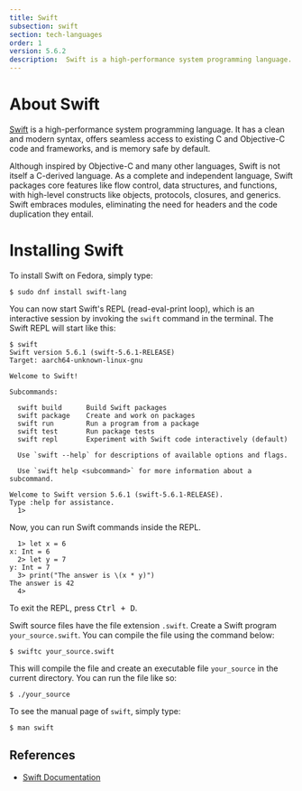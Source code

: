 ```yaml
---
title: Swift
subsection: swift
section: tech-languages
order: 1
version: 5.6.2
description:  Swift is a high-performance system programming language. It has a clean and modern syntax, offers seamless access to existing C and Objective-C code and frameworks, and is memory safe by default.
---
```


# About Swift

[Swift](https://www.swift.org) is a high-performance system programming language. It has a clean and modern syntax, offers seamless access to existing C and Objective-C code and frameworks, and is memory safe by default.

Although inspired by Objective-C and many other languages, Swift is not itself a C-derived language. As a complete and independent language, Swift packages core features like flow control, data structures, and functions, with high-level constructs like objects, protocols, closures, and generics. Swift embraces modules, eliminating the need for headers and the code duplication they entail.

# Installing Swift

To install Swift on Fedora, simply type:

```console
$ sudo dnf install swift-lang
```

You can now start Swift's REPL (read-eval-print loop), which is an interactive session by invoking the `swift` command in the terminal. The Swift REPL will start like this:

```console
$ swift
Swift version 5.6.1 (swift-5.6.1-RELEASE)
Target: aarch64-unknown-linux-gnu

Welcome to Swift!

Subcommands:

  swift build      Build Swift packages
  swift package    Create and work on packages
  swift run        Run a program from a package
  swift test       Run package tests
  swift repl       Experiment with Swift code interactively (default)

  Use `swift --help` for descriptions of available options and flags.

  Use `swift help <subcommand>` for more information about a subcommand.

Welcome to Swift version 5.6.1 (swift-5.6.1-RELEASE).
Type :help for assistance.
  1>
```
Now, you can run Swift commands inside the REPL.

```console
  1> let x = 6
x: Int = 6
  2> let y = 7
y: Int = 7
  3> print("The answer is \(x * y)")
The answer is 42
  4>
```
To exit the REPL, press <kbd>Ctrl + D</kbd>.

Swift source files have the file extension `.swift`. Create a Swift program `your_source.swift`. You can compile the file using the command below:

```console
$ swiftc your_source.swift
```

This will compile the file and create an executable file `your_source` in the current directory.
You can run the file like so:
```console
$ ./your_source
```

To see the manual page of `swift`, simply type:

```console
$ man swift
```

## References

- [Swift Documentation](https://www.swift.org/documentation/)
